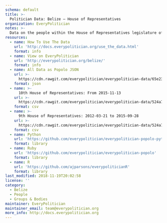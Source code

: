 ```yaml
---
schema: default
title: >-
  Politician Data: Belize — House of Representatives
organization: EveryPolitician
notes: >-
  Data on the people within the House of Representatives legislature of Belize.
resources:
  - name: How To Use The Data
    url: 'http://docs.everypolitician.org/use_the_data.html'
    format: info
  - name: View on EveryPolitician
    url: 'http://everypolitician.org/belize/'
    format: info
  - name: All Data as Popolo JSON
    url: >-
      https://cdn.rawgit.com/everypolitician/everypolitician-data/65e233c71a2098a3c091088dcbe7dcc3699ddf99/data/Belize/Representatives/ep-popolo-v1.0.json
    format: json
  - name: >-
      10th House of Representatives: From 2015-11-13
    url: >-
      https://cdn.rawgit.com/everypolitician/everypolitician-data/524a74532e6b1b938b7a83b945f534f560ca2af6/data/Belize/Representatives/term-10.csv
    format: csv
  - name: >-
      9th House of Representatives: 2012-03-21 to 2015-09-28
    url: >-
      https://cdn.rawgit.com/everypolitician/everypolitician-data/524a74532e6b1b938b7a83b945f534f560ca2af6/data/Belize/Representatives/term-9.csv
    format: csv
  - name: Python
    url: 'https://github.com/everypolitician/everypolitician-popolo-python'
    format: library
  - name: Ruby
    url: 'https://github.com/everypolitician/everypolitician-popolo'
    format: library
  - name: R
    url: 'https://github.com/ajparsons/everypoliticianR'
    format: library
last_modified: 2018-11-19T20:02:58
license: ''
category:
  - Belize
  - People
  - Groups & Bodies
maintainer: EveryPolitician
maintainer_email: team@everypolitician.org
more_info: http://docs.everypolitician.org
---
```

